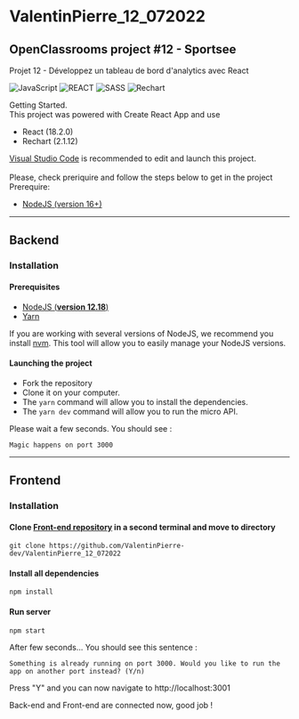 # ValentinPierre_12_072022
## OpenClassrooms project #12 - Sportsee
Projet 12 - Développez un tableau de bord d'analytics avec React


![JavaScript](https://img.shields.io/badge/Language-JS-yellow) ![REACT](https://img.shields.io/badge/Framework-React-blue) ![SASS](https://img.shields.io/badge/Style-SASS-ff69b4) ![Rechart](https://img.shields.io/badge/Graph-Rechart-red)


Getting Started. <br>
This project was powered with Create React App and use <br>
  - React (18.2.0)
  - Rechart (2.1.12)


[Visual Studio Code](https://code.visualstudio.com/) is recommended to edit and launch this project.
<br>
<br>
Please,  check preriquire and follow the steps below to get in the project
<br>
Prerequire: <br>
  - [NodeJS (version 16+)](https://nodejs.org/en/download/)

---

## Backend
### Installation

#### Prerequisites

- [NodeJS (**version 12.18**)](https://nodejs.org/en/)
- [Yarn](https://yarnpkg.com/)

If you are working with several versions of NodeJS, we recommend you install [nvm](https://github.com/nvm-sh/nvm). This tool will allow you to easily manage your NodeJS versions.

#### Launching the project

- Fork the repository
- Clone it on your computer.
- The `yarn` command will allow you to install the dependencies.
- The `yarn dev` command will allow you to run the micro API.

Please wait a few seconds. You should see : <br>

`
Magic happens on port 3000
`

---

## Frontend
### Installation

#### Clone [Front-end repository](https://github.com/ValentinPierre-dev/ValentinPierre_12_072022) in a second terminal and move to directory
```shell 
git clone https://github.com/ValentinPierre-dev/ValentinPierre_12_072022
```
#### Install all dependencies
```shell
npm install
```
#### Run server
```shell
npm start
```
After few seconds... You should see this sentence : <br>

`
Something is already running on port 3000. Would you like to run the app on another port instead? (Y/n)
`

Press "Y" and you can now navigate to http://localhost:3001 

Back-end and Front-end are connected now, good job !